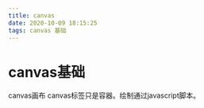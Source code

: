 ```yaml
---
title: canvas
date: 2020-10-09 18:15:25
tags: canvas 基础
---
```

# canvas基础
canvas画布
canvas标签只是容器。绘制通过javascript脚本。
  